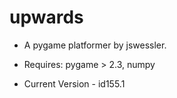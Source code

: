 # upwards

- A pygame platformer by jswessler.

- Requires: pygame > 2.3, numpy

- Current Version - id155.1
